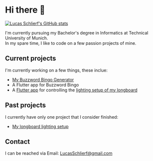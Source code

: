 # Hi there 👋

[![Lucas Schlierf's GitHub stats](https://github-readme-stats.vercel.app/api?username=LSchlierf&count_private=true&show_icons=true&theme=github_dark)](https://github.com/anuraghazra/github-readme-stats)

I'm currently pursuing my Bachelor's degree in Informatics at Technical University of Munich.  
In my spare time, I like to code on a few passion projects of mine.

## Current projects

I'm currently working on a few things, these inclue:

- [My Buzzword Bingo Generator](https://github.com/LSchlierf/Bingo)
- A Flutter app for Buzzword Bingo
- A [Flutter app](https://github.com/LSchlierf/LED-Controller) for controlling the [lighting setup of my longboard](https://github.com/LSchlierf/Glowboard-Bluetooth)

## Past projects

I currently have only one project that I consider finished:

- [My longboard lighting setup](https://github.com/LSchlierf/Glowboard)

## Contact

I can be reached via Email: [LucasSchlierf@gmail.com](mailto:LucasSchlierf@gmail.com)

<!--
**LSchlierf/LSchlierf** is a ✨ _special_ ✨ repository because its `README.md` (this file) appears on your GitHub profile.

Here are some ideas to get you started:

- 🔭 I’m currently working on ...
- 🌱 I’m currently learning ...
- 👯 I’m looking to collaborate on ...
- 🤔 I’m looking for help with ...
- 💬 Ask me about ...
- 📫 How to reach me: ...
- 😄 Pronouns: ...
- ⚡ Fun fact: ...
-->
